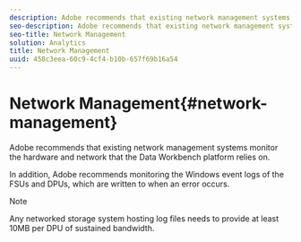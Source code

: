 ```yaml
---
description: Adobe recommends that existing network management systems monitor the hardware and network that the Data Workbench platform relies on.
seo-description: Adobe recommends that existing network management systems monitor the hardware and network that the Data Workbench platform relies on.
seo-title: Network Management
solution: Analytics
title: Network Management
uuid: 458c3eea-60c9-4cf4-b10b-657f69b16a54
---
```


# Network Management{#network-management}

Adobe recommends that existing network management systems monitor the hardware and network that the Data Workbench platform relies on.

 In addition, Adobe recommends monitoring the Windows event logs of the FSUs and DPUs, which are written to when an error occurs.

>[!NOTE]
>
>Any networked storage system hosting log files needs to provide at least 10MB per DPU of sustained bandwidth.


